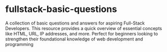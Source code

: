 # fullstack-basic-questions
A collection of basic questions and answers for aspiring Full-Stack Developers. This resource provides a quick overview of essential concepts like HTML, URL, IP addresses, and more. Perfect for beginners looking to strengthen their foundational knowledge of web development and programming
